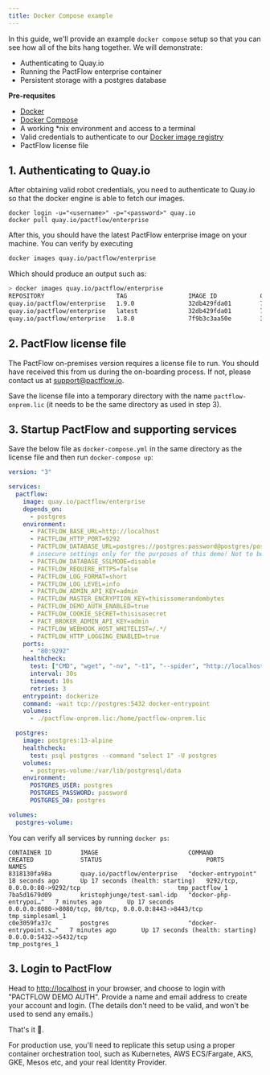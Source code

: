 ```yaml
---
title: Docker Compose example
---
```


In this guide, we'll provide an example `docker compose` setup so that you can see how all of the bits hang together. We will demonstrate:

* Authenticating to Quay.io
* Running the PactFlow enterprise container
* Persistent storage with a postgres database

**Pre-requsites**
* [Docker](https://docs.docker.com/engine/install/)
* [Docker Compose](https://docs.docker.com/compose/install/)
* A working *nix environment and access to a terminal
* Valid credentials to authenticate to our [Docker image registry](docker-image-registry)
* PactFlow license file

## 1. Authenticating to Quay.io

After obtaining valid robot credentials, you need to authenticate to Quay.io so that the docker engine is able to fetch our images.

```
docker login -u="<username>" -p="<password>" quay.io
docker pull quay.io/pactflow/enterprise
```

After this, you should have the latest PactFlow enterprise image on your machine. You can verify by executing

```sh
docker images quay.io/pactflow/enterprise
```

Which should produce an output such as:

```sh
> docker images quay.io/pactflow/enterprise
REPOSITORY                    TAG                 IMAGE ID            CREATED             SIZE
quay.io/pactflow/enterprise   1.9.0               32db429fda01        7 weeks ago         454MB
quay.io/pactflow/enterprise   latest              32db429fda01        7 weeks ago         454MB
quay.io/pactflow/enterprise   1.8.0               7f9b3c3aa50e        3 months ago        462MB
```

## 2. PactFlow license file

The PactFlow on-premises version requires a license file to run. You should have received this from us during the
on-boarding process. If not, please contact us at support@pactflow.io.

Save the license file into a temporary directory with the name `pactflow-onprem.lic` (it needs to be the same directory as used in step 3).

## 3. Startup PactFlow and supporting services

Save the below file as `docker-compose.yml` in the same directory as the license file and then run `docker-compose up`:

```yaml
version: "3"

services:
  pactflow:
    image: quay.io/pactflow/enterprise
    depends_on:
      - postgres
    environment:
      - PACTFLOW_BASE_URL=http://localhost
      - PACTFLOW_HTTP_PORT=9292
      - PACTFLOW_DATABASE_URL=postgres://postgres:password@postgres/postgres
      # insecure settings only for the purposes of this demo! Not to be used in production.
      - PACTFLOW_DATABASE_SSLMODE=disable
      - PACTFLOW_REQUIRE_HTTPS=false
      - PACTFLOW_LOG_FORMAT=short
      - PACTFLOW_LOG_LEVEL=info
      - PACTFLOW_ADMIN_API_KEY=admin
      - PACTFLOW_MASTER_ENCRYPTION_KEY=thisissomerandombytes
      - PACTFLOW_DEMO_AUTH_ENABLED=true
      - PACTFLOW_COOKIE_SECRET=thisisasecret
      - PACT_BROKER_ADMIN_API_KEY=admin
      - PACTFLOW_WEBHOOK_HOST_WHITELIST=/.*/
      - PACTFLOW_HTTP_LOGGING_ENABLED=true
    ports:
      - "80:9292"
    healthcheck:
      test: ["CMD", "wget", "-nv", "-t1", "--spider", "http://localhost:9292/diagnostic/status/heartbeat"]
      interval: 30s
      timeout: 10s
      retries: 3
    entrypoint: dockerize
    command: -wait tcp://postgres:5432 docker-entrypoint
    volumes:
      - ./pactflow-onprem.lic:/home/pactflow-onprem.lic

  postgres:
    image: postgres:13-alpine
    healthcheck:
      test: psql postgres --command "select 1" -U postgres
    volumes:
      - postgres-volume:/var/lib/postgresql/data
    environment:
      POSTGRES_USER: postgres
      POSTGRES_PASSWORD: password
      POSTGRES_DB: postgres

volumes:
  postgres-volume:
```

You can verify all services by running `docker ps`:

```
CONTAINER ID        IMAGE                         COMMAND                  CREATED             STATUS                             PORTS                                                    NAMES
8318130fa98a        quay.io/pactflow/enterprise   "docker-entrypoint"      18 seconds ago      Up 17 seconds (health: starting)   9292/tcp, 0.0.0.0:80->9292/tcp                           tmp_pactflow_1
7ba5d1679d09        kristophjunge/test-saml-idp   "docker-php-entrypoi…"   7 minutes ago       Up 17 seconds                      0.0.0.0:8080->8080/tcp, 80/tcp, 0.0.0.0:8443->8443/tcp   tmp_simplesaml_1
c0e3059fa37c        postgres                      "docker-entrypoint.s…"   7 minutes ago       Up 17 seconds (health: starting)   0.0.0.0:5432->5432/tcp                                   tmp_postgres_1
```

## 3. Login to PactFlow

Head to [http://localhost](http://localhost) in your browser, and choose to login with "PACTFLOW DEMO AUTH". Provide a name and email address to create your account and login. (The details don't need to be valid, and won't be used to send any emails.)

That's it 🎉.

For production use, you'll need to replicate this setup using a proper container orchestration tool, such as Kubernetes, AWS ECS/Fargate, AKS, GKE, Mesos etc, and your real Identity Provider.
